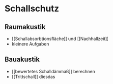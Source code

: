 # Schallschutz

## Raumakustik

- [[Schallabsorbtionsfläche]] und [[Nachhallzeit]]
- kleinere Aufgaben

## Bauakustik

- [[bewertetes Schalldämmaß]] berechnen
- [[Trittschall]] diesdas